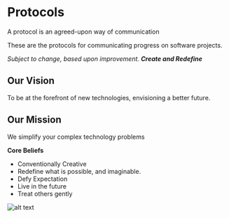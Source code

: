 # Protocols
A protocol is an agreed-upon way of communication

These are the protocols for communicating progress on software projects.

*Subject to change, based upon improvement.*
**_Create and Redefine_**


## Our Vision
To be at the forefront of new technologies, envisioning a better future.

## Our Mission
We simplify your complex technology problems

**Core Beliefs**
* Conventionally Creative
* Redefine what is possible, and imaginable.
* Defy Expectation
* Live in the future
* Treat others gently

![alt text](http://www.wallquotes.com/sites/default/files/styles/uc_canvas/public/arts0164-94.png?itok=XruZUAfU)
